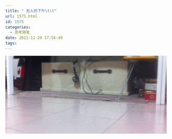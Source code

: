 ```yaml
---
title: " 无人的下午\t\t"
url: 1575.html
id: 1575
categories:
  - 思考随笔
date: 2011-11-29 17:56:49
tags:
---
```


[![](../../images//2011/11/0001.gif "walle")](../../images//2011/11/0001.gif)